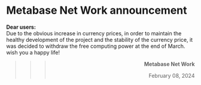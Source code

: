 # **Metabase Net Work** announcement

**Dear users:**  
Due to the obvious increase in currency prices, in order to maintain the healthy development of the project and the stability of the currency price, it was decided to withdraw the free computing power at the end of March. wish you a happy life!

> > > **<p align="right">Metabase Net Work</p>**
> > >
> > > <p align="right">February 08, 2024</p>
